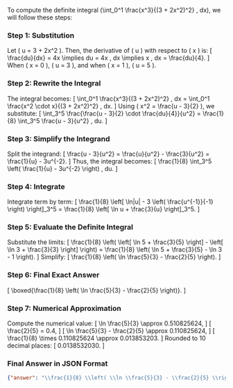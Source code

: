 To compute the definite integral \(\int_0^1 \frac{x^3}{(3 + 2x^2)^2} \, dx\), we will follow these steps:

### Step 1: Substitution
Let \( u = 3 + 2x^2 \). Then, the derivative of \( u \) with respect to \( x \) is:
\[
\frac{du}{dx} = 4x \implies du = 4x \, dx \implies x \, dx = \frac{du}{4}.
\]
When \( x = 0 \), \( u = 3 \), and when \( x = 1 \), \( u = 5 \).

### Step 2: Rewrite the Integral
The integral becomes:
\[
\int_0^1 \frac{x^3}{(3 + 2x^2)^2} \, dx = \int_0^1 \frac{x^2 \cdot x}{(3 + 2x^2)^2} \, dx.
\]
Using \( x^2 = \frac{u - 3}{2} \), we substitute:
\[
\int_3^5 \frac{\frac{u - 3}{2} \cdot \frac{du}{4}}{u^2} = \frac{1}{8} \int_3^5 \frac{u - 3}{u^2} \, du.
\]

### Step 3: Simplify the Integrand
Split the integrand:
\[
\frac{u - 3}{u^2} = \frac{u}{u^2} - \frac{3}{u^2} = \frac{1}{u} - 3u^{-2}.
\]
Thus, the integral becomes:
\[
\frac{1}{8} \int_3^5 \left( \frac{1}{u} - 3u^{-2} \right) \, du.
\]

### Step 4: Integrate
Integrate term by term:
\[
\frac{1}{8} \left[ \ln|u| - 3 \left( \frac{u^{-1}}{-1} \right) \right]_3^5 = \frac{1}{8} \left[ \ln u + \frac{3}{u} \right]_3^5.
\]

### Step 5: Evaluate the Definite Integral
Substitute the limits:
\[
\frac{1}{8} \left( \left[ \ln 5 + \frac{3}{5} \right] - \left[ \ln 3 + \frac{3}{3} \right] \right) = \frac{1}{8} \left( \ln 5 + \frac{3}{5} - \ln 3 - 1 \right).
\]
Simplify:
\[
\frac{1}{8} \left( \ln \frac{5}{3} - \frac{2}{5} \right).
\]

### Step 6: Final Exact Answer
\[
\boxed{\frac{1}{8} \left( \ln \frac{5}{3} - \frac{2}{5} \right)}.
\]

### Step 7: Numerical Approximation
Compute the numerical value:
\[
\ln \frac{5}{3} \approx 0.510825624,
\]
\[
\frac{2}{5} = 0.4,
\]
\[
\ln \frac{5}{3} - \frac{2}{5} \approx 0.110825624,
\]
\[
\frac{1}{8} \times 0.110825624 \approx 0.013853203.
\]
Rounded to 10 decimal places:
\[
0.0138532030.
\]

### Final Answer in JSON Format
```json
{"answer": "\\frac{1}{8} \\left( \\ln \\frac{5}{3} - \\frac{2}{5} \\right)", "numerical_answer": "0.0138532030"}
```